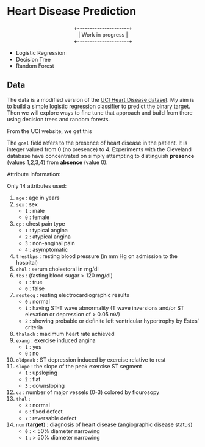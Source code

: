 # Heart Disease Prediction

<p align = "center">
 +---------------------+ <br>
 |   Work in progress  | <br>
 +---------------------+ <br>
</p>

  * Logistic Regression
  * Decision Tree
  * Random Forest

## Data
The data is a modified version of the [UCI Heart Disease dataset](http://archive.ics.uci.edu/ml/datasets/heart+disease). My aim is to build a simple logistic regression classifier to predict the binary target. Then we will explore ways to fine tune that approach and build from there using decision trees and random forests.

From the UCI website, we get this 

The `goal` field refers to the presence of heart disease in the patient. It is integer valued from 0 (no presence) to 4. Experiments with the Cleveland database have concentrated on simply attempting to distinguish **presence** (values 1,2,3,4) from **absence** (value 0). 

Attribute Information:

Only 14 attributes used: 
1. `age` : age in years 
2. `sex` : sex 
    * `1` : male
    * `0` : female 
3. `cp` : chest pain type 
    * `1` : typical angina 
    * `2` : atypical angina 
    * `3` : non-anginal pain 
    * `4` : asymptomatic
4. `trestbps` : resting blood pressure (in mm Hg on admission to the hospital) 
5. `chol` : serum cholestoral in mg/dl 
6. `fbs` : (fasting blood sugar > 120 mg/dl) 
    * `1` : true
    * `0` : false
7. `restecg` : resting electrocardiographic results 
    * `0` : normal 
    * `1` : having ST-T wave abnormality (T wave inversions and/or ST elevation or depression of > 0.05 mV) 
    * `2` : showing probable or definite left ventricular hypertrophy by Estes' criteria 
8. `thalach` : maximum heart rate achieved 
9. `exang` : exercise induced angina
    * `1` : yes
    * `0` : no
10. `oldpeak` : ST depression induced by exercise relative to rest 
11. `slope` : the slope of the peak exercise ST segment 
    * `1` : upsloping 
    * `2` : flat 
    * `3` : downsloping
12. `ca` : number of major vessels (0-3) colored by flourosopy 
13. `thal` : 
    * `3` : normal
    * `6` : fixed defect
    * `7` : reversable defect
14. `num` (**target**) : diagnosis of heart disease (angiographic disease status) 
    * `0` : < 50% diameter narrowing 
    * `1` : > 50% diameter narrowing
